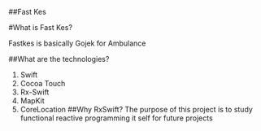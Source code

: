 ##Fast Kes

#What is Fast Kes?

Fastkes is basically Gojek for Ambulance

##What are the technologies?

1. Swift
2. Cocoa Touch
3. Rx-Swift
4. MapKit
5. CoreLocation
##Why RxSwift?
The purpose of this project is to study functional reactive programming it self for future projects
